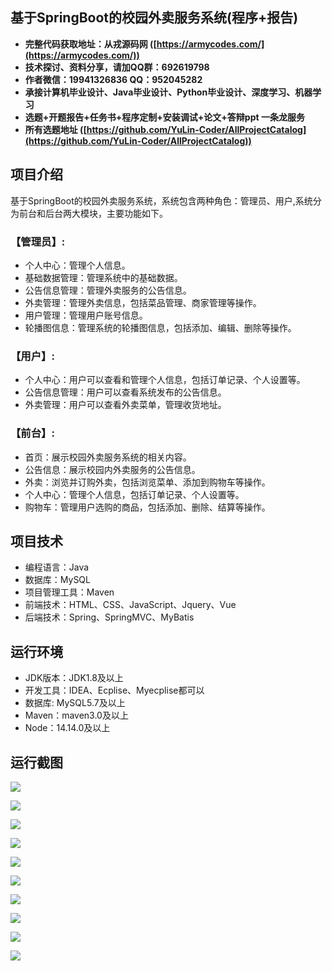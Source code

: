 ## 基于SpringBoot的校园外卖服务系统(程序+报告)

- <b>完整代码获取地址：从戎源码网 ([https://armycodes.com/](https://armycodes.com/))</b>
- <b>技术探讨、资料分享，请加QQ群：692619798</b> 
- <b>作者微信：19941326836  QQ：952045282</b> 
- <b>承接计算机毕业设计、Java毕业设计、Python毕业设计、深度学习、机器学习</b>
- <b>选题+开题报告+任务书+程序定制+安装调试+论文+答辩ppt 一条龙服务</b>
- <b>所有选题地址 ([https://github.com/YuLin-Coder/AllProjectCatalog](https://github.com/YuLin-Coder/AllProjectCatalog)) </b>

## 项目介绍
基于SpringBoot的校园外卖服务系统，系统包含两种角色：管理员、用户,系统分为前台和后台两大模块，主要功能如下。

### 【管理员】:
- 个人中心：管理个人信息。
- 基础数据管理：管理系统中的基础数据。
- 公告信息管理：管理外卖服务的公告信息。
- 外卖管理：管理外卖信息，包括菜品管理、商家管理等操作。
- 用户管理：管理用户账号信息。
- 轮播图信息：管理系统的轮播图信息，包括添加、编辑、删除等操作。

### 【用户】:
- 个人中心：用户可以查看和管理个人信息，包括订单记录、个人设置等。
- 公告信息管理：用户可以查看系统发布的公告信息。
- 外卖管理：用户可以查看外卖菜单，管理收货地址。

### 【前台】:
- 首页：展示校园外卖服务系统的相关内容。
- 公告信息：展示校园内外卖服务的公告信息。
- 外卖：浏览并订购外卖，包括浏览菜单、添加到购物车等操作。
- 个人中心：管理个人信息，包括订单记录、个人设置等。
- 购物车：管理用户选购的商品，包括添加、删除、结算等操作。

## 项目技术
- 编程语言：Java
- 数据库：MySQL
- 项目管理工具：Maven
- 前端技术：HTML、CSS、JavaScript、Jquery、Vue
- 后端技术：Spring、SpringMVC、MyBatis

## 运行环境
- JDK版本：JDK1.8及以上
- 开发工具：IDEA、Ecplise、Myecplise都可以
- 数据库: MySQL5.7及以上
- Maven：maven3.0及以上
- Node：14.14.0及以上

## 运行截图
![](screenshot/1.png)

![](screenshot/2.png)

![](screenshot/3.png)

![](screenshot/4.png)

![](screenshot/5.png)

![](screenshot/6.png)

![](screenshot/7.png)

![](screenshot/8.png)

![](screenshot/9.png)

![](screenshot/10.png)
